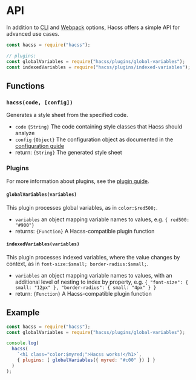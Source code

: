 # API

In addition to [CLI](cli-guide.md) and [Webpack](webpack-guide.md) options,
Hacss offers a simple API for advanced use cases.

```javascript
const hacss = require("hacss");

// plugins:
const globalVariables = require("hacss/plugins/global-variables");
const indexedVariables = require("hacss/plugins/indexed-variables");
```

## Functions

### `hacss(code, [config])`

Generates a style sheet from the specified code.

* `code` `{String}` The code containing style classes that Hacss should analyze
* `config` `{Object}` The configuration object as documented in the
  [configuration guide](configuration-guide.md)
* return: `{String}` The generated style sheet

### Plugins

For more information about plugins, see the
[plugin guide](plugins-guide.md).

#### `globalVariables(variables)`

This plugin processes global variables, as in `color:$red500;`.

* `variables` an object mapping variable names to values,
  e.g. `{ red500: "#900"}`
* returns: `{Function}` A Hacss-compatible plugin function

#### `indexedVariables(variables)`

This plugin processes indexed variables, where the value changes by context, as
in `font-size:$small; border-radius:$small;`.

* `variables` an object mapping variable names to values, with an additional
  level of nesting to index by property, e.g.
  `{ "font-size": { small: "12px" }, "border-radius": { small: "4px" } }`
* return: `{Function}` A Hacss-compatible plugin function

## Example

```javascript
const hacss = require("hacss");
const globalVariables = require("hacss/plugins/global-variables");

console.log(
  hacss(
    `<h1 class="color:$myred;">Hacss works!</h1>`,
    { plugins: [ globalVariables({ myred: "#c00" }) ] }
  )
);
```
